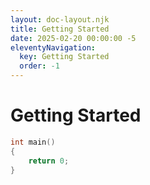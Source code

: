 ```yaml
---
layout: doc-layout.njk
title: Getting Started
date: 2025-02-20 00:00:00 -5
eleventyNavigation:
  key: Getting Started
  order: -1
---
```


# Getting Started

```cpp
int main()
{
    return 0;
}
```